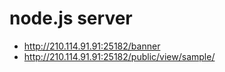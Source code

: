 # node.js server

* http://210.114.91.91:25182/banner
* http://210.114.91.91:25182/public/view/sample/